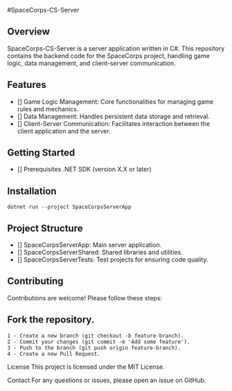 #SpaceCorps-CS-Server

## Overview
SpaceCorps-CS-Server is a server application written in C#. This repository contains the backend code for the SpaceCorps project, handling game logic, data management, and client-server communication.

## Features

 - [] Game Logic Management: Core functionalities for managing game rules and mechanics.
 - [] Data Management: Handles persistent data storage and retrieval.
 - [] Client-Server Communication: Facilitates interaction between the client application and the server.

## Getting Started

- [] Prerequisites
    .NET SDK (version X.X or later)
  
## Installation
```dotnet run --project SpaceCorpsServerApp```

## Project Structure
 - [] SpaceCorpsServerApp: Main server application.
 - [] SpaceCorpsServerShared: Shared libraries and utilities.
 - [] SpaceCorpsServerTests: Test projects for ensuring code quality.
   
## Contributing
Contributions are welcome! Please follow these steps:

## Fork the repository.
```
1 - Create a new branch (git checkout -b feature-branch).
2 - Commit your changes (git commit -m 'Add some feature').
3 - Push to the branch (git push origin feature-branch).
4 - Create a new Pull Request.
```
License
This project is licensed under the MIT License.

Contact
For any questions or issues, please open an issue on GitHub.
